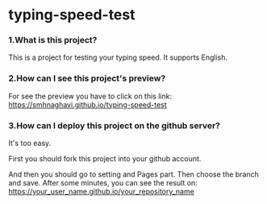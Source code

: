 # typing-speed-test

### 1.What is this project?
  This is a project for testing your typing speed. It supports English.
  
### 2.How can I see this project's preview?
  For see the preview you have to click on this link: https://smhnaghavi.github.io/typing-speed-test
  
### 3.How can I deploy this project on the github server?
  It's too easy. 
  
  First you should fork this project into your github account. 
  
  And then you should go to setting and Pages part.
  Then choose the branch and save. After some minutes, you can see the result on: https://your_user_name.github.io/your_repository_name
